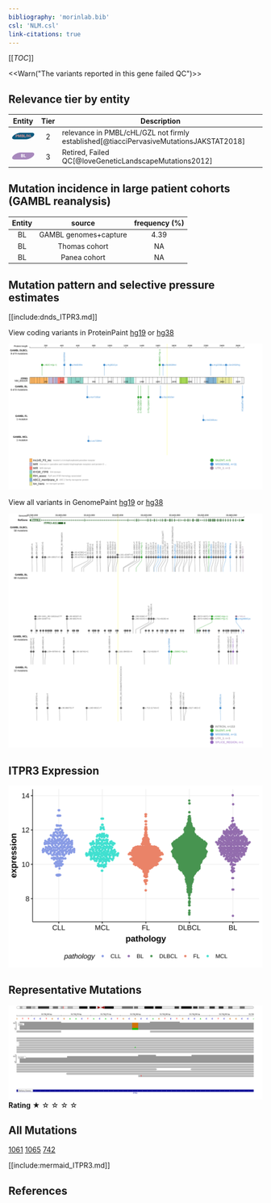 ```yaml
---
bibliography: 'morinlab.bib'
csl: 'NLM.csl'
link-citations: true
---
```

[[_TOC_]]

<<Warn("The variants reported in this gene failed QC")>>


## Relevance tier by entity

|Entity|Tier|Description                           |
|:------:|:----:|--------------------------------------|
|![PMBL](images/icons/PMBL_tier2.png)|2|relevance in PMBL/cHL/GZL not firmly established[@tiacciPervasiveMutationsJAKSTAT2018]|
|![BL](images/icons/BL_tier2.png)    |3   |Retired, Failed QC[@loveGeneticLandscapeMutations2012]|

## Mutation incidence in large patient cohorts (GAMBL reanalysis)

|Entity|source               |frequency (%)|
|:------:|:---------------------:|:-------------:|
|BL    |GAMBL genomes+capture|4.39         |
|BL    |Thomas cohort        |  NA         |
|BL    |Panea cohort         |  NA         |

## Mutation pattern and selective pressure estimates

[[include:dnds_ITPR3.md]]



View coding variants in ProteinPaint [hg19](https://morinlab.github.io/LLMPP/GAMBL/ITPR3_protein.html)  or [hg38](https://morinlab.github.io/LLMPP/GAMBL/ITPR3_protein_hg38.html)

![](images/proteinpaint/ITPR3_NM_002224.svg)

View all variants in GenomePaint [hg19](https://morinlab.github.io/LLMPP/GAMBL/ITPR3.html)  or [hg38](https://morinlab.github.io/LLMPP/GAMBL/ITPR3_hg38.html)

![](images/proteinpaint/ITPR3.svg)

## ITPR3 Expression
![](images/gene_expression/ITPR3_by_pathology.svg)

## Representative Mutations

![](primary/Love_ITPR3.svg)
**Rating**
&starf; &star; &star; &star; &star;

## All Mutations

[1061](https://www.bcgsc.ca/downloads/morinlab/GAMBL/Love/1061_reports.html)
[1065](https://www.bcgsc.ca/downloads/morinlab/GAMBL/Love/1065_reports.html)
[742](https://www.bcgsc.ca/downloads/morinlab/GAMBL/Love/742_reports.html)

[[include:mermaid_ITPR3.md]]

## References

<!-- ORIGIN: loveGeneticLandscapeMutations2012 -->
<!-- BL: loveGeneticLandscapeMutations2012 -->
<!-- PMBL: tiacciPervasiveMutationsJAKSTAT2018b -->
